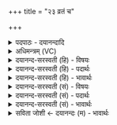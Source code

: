 +++
title = "२३ व्रतं च"

+++
<details><summary>पदपाठः - दयानन्दादि</summary>

व्र॒तम्। च॒। मे॒। ऋ॒तवः॑। च॒। मे॒। तपः॑। च॒। मे॒। सं॒व॒त्स॒रः। च॒। मे॒। अ॒हो॒रा॒त्रे इत्य॑होरा॒त्रे। ऊ॒र्व॒ष्ठी॒वेऽइत्यू॑र्वष्ठी॒वे। बृ॒ह॒द्र॒थ॒न्त॒रे इति॑ बृहत्ऽरथन्त॒रे। च॒। मे॒। य॒ज्ञेन॑। क॒ल्प॒न्ता॒म्। २३।
</details>

<details><summary>अधिमन्त्रम् (VC)</summary>

- कालविद्याविदात्मा देवता
- देवा ऋषयः
- पङ्क्तिः
- पञ्चमः
</details>

<details><summary>दयानन्द-सरस्वती (हि) - विषयः</summary>

फिर उसी विषय को अगले मन्त्र में कहा है ॥
</details>

<details><summary>दयानन्द-सरस्वती (हि) - पदार्थः</summary>

पदार्थान्वयभाषाः -  (मे) मेरे (व्रतम्) सत्य आचरण के नियम की पालना (च) और सत्य कहना और सत्य उपदेश (मे) मेरे (ऋतवः) वसन्त आदि ऋतु (च) और उत्तरायण दक्षिणायन (मे) मेरा (तपः) प्राणायाम तथा धर्म का आचरण (च) शीत उष्ण आदि का सहना (मे) मेरा (संवत्सरः) साल (च) तथा कल्प, महाकल्प आदि (मे) मेरे (अहोरात्रे) दिन-रात (ऊर्वष्ठीवे) जङ्घा और घोंटू (बृहद्रथन्तरे) बड़ा पदार्थ, अत्यन्त सुन्दर रथ तथा (च) घोड़े वा बैल (यज्ञेन) धर्मज्ञान आदि के आचरण और कालचक्र के भ्रमण के अनुष्ठान से (कल्पन्ताम्) समर्थ हों ॥२३ ॥
</details>

<details><summary>दयानन्द-सरस्वती (हि) - भावार्थः</summary>

भावार्थभाषाः -  जो पुरुष नियम किये हुए समय में काम और निरन्तर धर्म का आचरण करते हैं, वे चाही हुई सिद्धि को पाते हैं ॥२३ ॥
</details>

<details><summary>दयानन्द-सरस्वती (सं) - विषयः</summary>

पुनस्तमेव विषयमाह ॥
</details>

<details><summary>दयानन्द-सरस्वती (सं) - पदार्थः</summary>

पदार्थान्वयभाषाः -  मे व्रतं च म ऋतवश्च मे तपश्च मे संवत्सरश्च मेऽहोरात्रे ऊर्वष्ठीवे बृहद्रथन्तरे च यज्ञेन कल्पन्ताम् ॥२३ ॥
</details>

<details><summary>दयानन्द-सरस्वती (सं) - भावार्थः</summary>

भावार्थभाषाः -  ये नियतसमये कार्याणि सततं धर्मं चाचरन्ति, तेऽभीष्टसिद्धिमाप्नुवन्ति ॥२३ ॥
</details>

<details><summary>सविता जोशी ← दयानन्दः (म) - भावार्थः</summary>

भावार्थभाषाः -  जे पुरुष नियमाने, वेळेवर काम करतात व सतत धर्माचे आचरण करतात ते स्वतःच्या इच्छेप्रमाणे सिद्धी प्राप्त करू शकतात.
</details>